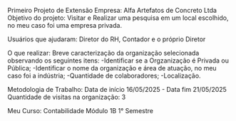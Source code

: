  Primeiro Projeto de Extensão
 Empresa: Alfa Artefatos de Concreto Ltda
 Objetivo do projeto: Visitar e Realizar uma pesquisa em um local escolhido, no meu caso foi uma empresa privada.

 Usuários que ajudaram: Diretor do RH, Contador e o próprio Diretor

 O que realizar: Breve caracterização da organização selecionada observando os seguintes itens: 
 -Identificar se  a Orgzanização é Privada ou Pública;
 -Identificar o nome da organização e área de atuação, no meu caso foi a indústria;
 -Quantidade de colaboradores;
 -Localização.

 Metodologia de Trabalho: Data de início 16/05/2025 - Data fim 21/05/2025
 Quantidade de visitas na organização: 3


 Meu Curso: Contabilidade
 Módulo 1B
 1° Semestre
